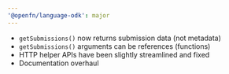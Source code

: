```yaml
---
'@openfn/language-odk': major
---
```


- `getSubmissions()` now returns submission data (not metadata)
- `getSubmissions()` arguments can be references (functions)
- HTTP helper APIs have been slightly streamlined and fixed
- Documentation overhaul
